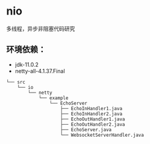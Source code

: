 # nio
多线程，异步非阻塞代码研究

## 环境依赖：
* jdk-11.0.2
* netty-all-4.1.37.Final

```
└── src
    └── io
        └── netty
            └── example
                └── EchoServer
                    ├── EchoInHandler1.java
                    ├── EchoInHandler2.java
                    ├── EchoOutHandler1.java
                    ├── EchoOutHandler2.java
                    ├── EchoServer.java
                    └── WebsocketServerHandler.java
```
